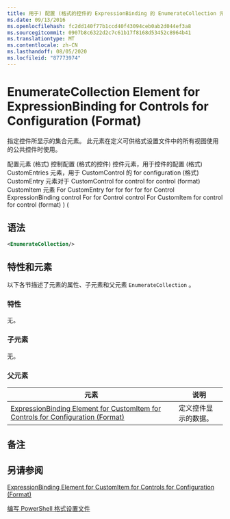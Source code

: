 ```yaml
---
title: 用于) 配置 (格式的控件的 ExpressionBinding 的 EnumerateCollection 元素 |Microsoft Docs
ms.date: 09/13/2016
ms.openlocfilehash: fc2dd140f77b1ccd40f43094ceb0ab2d044ef3a8
ms.sourcegitcommit: 0907b8c6322d2c7c61b17f8168d53452c8964b41
ms.translationtype: MT
ms.contentlocale: zh-CN
ms.lasthandoff: 08/05/2020
ms.locfileid: "87773974"
---
```

# <a name="enumeratecollection-element-for-expressionbinding-for-controls-for-configuration-format"></a>EnumerateCollection Element for ExpressionBinding for Controls for Configuration (Format)

指定控件所显示的集合元素。 此元素在定义可供格式设置文件中的所有视图使用的公共控件时使用。

配置元素 (格式) 控制配置 (格式的控件) 控件元素，用于控件的配置 (格式) CustomEntries 元素，用于 CustomControl 的 for configuration (格式) CustomEntry 元素对于 CustomControl for control for control (format) CustomItem 元素 For CustomEntry for for for for for Control ExpressionBinding control For for Control control For CustomItem for control for control (format) )  (

## <a name="syntax"></a>语法

```xml
<EnumerateCollection/>
```

## <a name="attributes-and-elements"></a>特性和元素

以下各节描述了元素的属性、子元素和父元素 `EnumerateCollection` 。

### <a name="attributes"></a>特性

无。

### <a name="child-elements"></a>子元素

无。

### <a name="parent-elements"></a>父元素

|元素|说明|
|-------------|-----------------|
|[ExpressionBinding Element for CustomItem for Controls for Configuration (Format)](./expressionbinding-element-for-customitem-for-controls-for-configuration-format.md)|定义控件显示的数据。|

## <a name="remarks"></a>备注

## <a name="see-also"></a>另请参阅

[ExpressionBinding Element for CustomItem for Controls for Configuration (Format)](./expressionbinding-element-for-customitem-for-controls-for-configuration-format.md)

[编写 PowerShell 格式设置文件](./writing-a-powershell-formatting-file.md)
